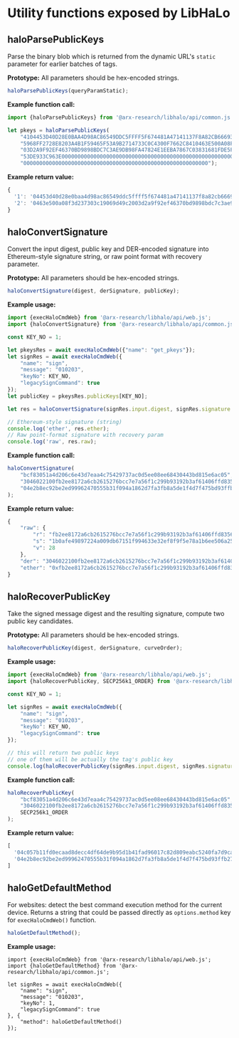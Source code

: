 # Utility functions exposed by LibHaLo

## haloParsePublicKeys

Parse the binary blob which is returned from the dynamic URL's `static` parameter for earlier batches of tags.

**Prototype:**
All parameters should be hex-encoded strings.

```javascript
haloParsePublicKeys(queryParamStatic);
```

**Example function call:**
```javascript
import {haloParsePublicKeys} from '@arx-research/libhalo/api/common.js';

let pkeys = haloParsePublicKeys(
    "4104453D40D28E0BAA4D98AC86549DDC5FFFF5F674481A47141137F8A82CB666937A67AECE33B96E" +
    "5968FF2728E8203A4B1F59465F53A9B2714733C0C4300F7662C8410463E500A08F3D237303C19069D49C20" +
    "03D2A9F92EF46370BD9898BDC7C3AE9DB98FA47824E1EEBA7867C03831681FDE5F34C82247F0A0C1F2A841" +
    "53DE933C963E00000000000000000000000000000000000000000000000000000000000000000000000000" +
    "0000000000000000000000000000000000000000000000000000000000");
```

**Example return value:**
```javascript
{
  '1': '04453d40d28e0baa4d98ac86549ddc5ffff5f674481a47141137f8a82cb666937a67aece33b96e5968ff2728e8203a4b1f59465f53a9b2714733c0c4300f7662c8',
  '2': '0463e500a08f3d237303c19069d49c2003d2a9f92ef46370bd9898bdc7c3ae9db98fa47824e1eeba7867c03831681fde5f34c82247f0a0c1f2a84153de933c963e' 
}
```

## haloConvertSignature

Convert the input digest, public key and DER-encoded signature into Ethereum-style signature string, or
raw point format with recovery parameter.

**Prototype:**
All parameters should be hex-encoded strings.

```javascript
haloConvertSignature(digest, derSignature, publicKey);
```

**Example usage:**
```javascript
import {execHaloCmdWeb} from '@arx-research/libhalo/api/web.js';
import {haloConvertSignature} from '@arx-research/libhalo/api/common.js';

const KEY_NO = 1;

let pkeysRes = await execHaloCmdWeb({"name": "get_pkeys"});
let signRes = await execHaloCmdWeb({
    "name": "sign",
    "message": "010203",
    "keyNo": KEY_NO,
    "legacySignCommand": true
});
let publicKey = pkeysRes.publicKeys[KEY_NO];

let res = haloConvertSignature(signRes.input.digest, signRes.signature.der, publicKey);

// Ethereum-style signature (string)
console.log('ether', res.ether);
// Raw point-format signature with recovery param
console.log('raw', res.raw);
```

**Example function call:**
```javascript
haloConvertSignature(
    "bcf83051a4d206c6e43d7eaa4c75429737ac0d5ee08ee68430443bd815e6ac05",
    "3046022100fb2ee8172a6cb2615276bcc7e7a56f1c299b93192b3af61406ffd8356c730309022100e4f501b6768ddb5ff62498eae066b9cad77fe3ecb961162050ed57ea7df7a855",
    "04e2b8ec92be2ed99962470555b31f094a1862d7fa3fb8a5de1f4d7f475bd93ffb27d7295e94ac11e8fa67b70582df375fc660c5e36078e83f7a1e9f7e6ae08142"
);
```

**Example return value:**
```javascript
{
    "raw": {
        "r": "fb2ee8172a6cb2615276bcc7e7a56f1c299b93192b3af61406ffd8356c730309",
        "s": "1b0afe49897224a009db67151f994633e32ef8f9f5e78a1b6ee506a2523e98ec",
        "v": 28
    },
    "der": "3046022100fb2ee8172a6cb2615276bcc7e7a56f1c299b93192b3af61406ffd8356c730309022100e4f501b6768ddb5ff62498eae066b9cad77fe3ecb961162050ed57ea7df7a855",
    "ether": "0xfb2ee8172a6cb2615276bcc7e7a56f1c299b93192b3af61406ffd8356c7303091b0afe49897224a009db67151f994633e32ef8f9f5e78a1b6ee506a2523e98ec1c"
}
```

## haloRecoverPublicKey

Take the signed message digest and the resulting signature, compute two public key candidates.

**Prototype:**
All parameters should be hex-encoded strings.

```javascript
haloRecoverPublicKey(digest, derSignature, curveOrder);
```

**Example usage:**
```javascript
import {execHaloCmdWeb} from '@arx-research/libhalo/api/web.js';
import {haloRecoverPublicKey, SECP256k1_ORDER} from '@arx-research/libhalo/api/common.js';

const KEY_NO = 1;

let signRes = await execHaloCmdWeb({
    "name": "sign",
    "message": "010203",
    "keyNo": KEY_NO,
    "legacySignCommand": true
});

// this will return two public keys
// one of them will be actually the tag's public key
console.log(haloRecoverPublicKey(signRes.input.digest, signRes.signature.der, SECP256k1_ORDER));
```

**Example function call:**
```javascript
haloRecoverPublicKey(
    "bcf83051a4d206c6e43d7eaa4c75429737ac0d5ee08ee68430443bd815e6ac05",
    "3046022100fb2ee8172a6cb2615276bcc7e7a56f1c299b93192b3af61406ffd8356c730309022100e4f501b6768ddb5ff62498eae066b9cad77fe3ecb961162050ed57ea7df7a855",
    SECP256k1_ORDER
);
```

**Example return value:**
```javascript
[
  '04c057b11fd0ecaad8decc4df64de9b95d1b41fad96017c82d809eabc5240fa7d9cac3d65e1412d5f103598f1541eaeb6e27dc401b6a873576322cfd73074aebd8',
  '04e2b8ec92be2ed99962470555b31f094a1862d7fa3fb8a5de1f4d7f475bd93ffb27d7295e94ac11e8fa67b70582df375fc660c5e36078e83f7a1e9f7e6ae08142' 
]
```

## haloGetDefaultMethod

For websites: detect the best command execution method for the current device.
Returns a string that could be passed directly as `options.method` key for `execHaloCmdWeb()` function.

```javascript
haloGetDefaultMethod();
```

**Example usage:**
```
import {execHaloCmdWeb} from '@arx-research/libhalo/api/web.js';
import {haloGetDefaultMethod} from '@arx-research/libhalo/api/common.js';

let signRes = await execHaloCmdWeb({
    "name": "sign",
    "message": "010203",
    "keyNo": 1,
    "legacySignCommand": true
}, {
    "method": haloGetDefaultMethod()
});
```
